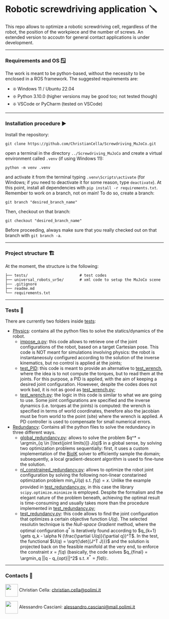 # Robotic screwdriving application 🪛
This repo allows to optimize a robotic screwdriving cell, regardless of the robot, the position of the workpiece and the number of screws. An extended version to accoutn for general contact applications is under development.

---

### **Requirements and OS** 🪟 <a name="Requirements"></a>
The work is meant to be python-based, without the necessity to be enclosed in a ROS framework. The suggested requirements are:
- ❇️ Windows 11 / Ubuntu 22.04
- ❇️ Python 3.10.0 (higher versions may be good too; not tested though)
- ❇️ VSCode or PyCharm (tested on VSCode)

---

### **Installation procedure** <a name="Install"></a> ▶️

Install the repository:

```
git clone https://github.com/ChristianCella/Screwdriving_MuJoCo.git
```

open a terminal in the directory ```../Screwdriving_MuJoCo``` and create a virtual environment called ```.venv``` (if using Windows 11):

```
python -m venv .venv
```
and activate it from the terminal typing ```.venv\Scripts\activate``` (for Windows; if you need to deactivate it for some reason, type ```deactivate```). At this point, install all dependencies with ```pip install -r requirements.txt```. Remember to work on a branch, not on main! To do so, create a branch:

```
git branch "desired_branch_name"
```

Then, checkout on that branch:

```
git checkout "desired_branch_name"
```

Before proceeding, always make sure that you really checked out on that branch with ```git branch -a```.

---

### **Project structure** <a name="Structure"></a> 🏗️
At the moment, the structure is the following:

```
├── tests/                       # test codes
├── universal_robots_ur5e/       # xml code to setup the MuJoCo scene
├── .gitignore                             
├── readme.md
└── requirements.txt   
```

---

### **Tests** <a name="Tests"></a> 🔎
There are currently two folders inside [tests](https://github.com/ChristianCella/Screwdriving_MuJoCo/tree/main/tests):
- [Physics](https://github.com/ChristianCella/Screwdriving_MuJoCo/tree/main/tests/Physics): contains all the python files to solve the statics/dynamics of the robot.
    - [impose_q.py](https://github.com/ChristianCella/Screwdriving_MuJoCo/blob/main/tests/Physics/impose_q.py): this code allows to retrieve one of the joint configurations of the robot, based on a target Cartesian pose. This code is NOT meant for simulations involving physics: the robot is instantaneosuly configured according to the solution of the inverse kinematics, but no control is applied at the joints;
    - [test_PID](https://github.com/ChristianCella/Screwdriving_MuJoCo/blob/main/tests/Physics/test_PID.py): this code is meant to provide an alternative to [test_wrench](https://github.com/ChristianCella/Screwdriving_MuJoCo/blob/main/tests/test_wrench.py), where the idea is to not compute the torques, but to read them at the joints. For this purpose, a PID is applied, with the aim of keeping a desired joint configuration. Howeveer, despite the codes does not work bad, it is not as good as [test_wrench.py](https://github.com/ChristianCella/Screwdriving_MuJoCo/blob/main/tests/Physics/test_wrench.py);
    - [test_wrench.py](https://github.com/ChristianCella/Screwdriving_MuJoCo/blob/main/tests/Physics/test_wrench.py): the logic in this code is similar to what we are going to use. Some joint configurations are specified and the inverse dynamics (i.e. torques at the joints) is computed: the wrench is specified in terms of world coordinates, therefore also the jacobian must be from world to the point (site) where the wrench is applied. A PD controller is used to compensate for small numerical errors. 
- [Redundancy](https://github.com/ChristianCella/Screwdriving_MuJoCo/tree/main/tests/Redundancy): Contains all the python files to solve the redundancy in three different ways.
    - [global_redundancy.py](https://github.com/ChristianCella/Screwdriving_MuJoCo/blob/main/tests/Redundancy/global_redundancy.py): allows to solve the problem $q^* = \argmin_{q \in [\text{joint limits}]} J(q)$ in a global sense, by solving two optimization problems sequentially: first, it uses a custom implementation of the [BioIK](https://github.com/TAMS-Group/bio_ik) solver to efficiently sample the domain; subsequently, a local gradient-descent algorithm is used to fine-tune the solution.
    - [nl_constrained_redundancy.py](https://github.com/ChristianCella/Screwdriving_MuJoCo/blob/main/tests/Redundancy/nl_constrained_redundancy.py): allows to optimize the robot joint configuration by solving the following non-linear constarined optimization problem $\min_{q} U(q)$ s.t. $f(q)=x$. Unlike the example provided in [test_redundancy.py](https://github.com/ChristianCella/Screwdriving_MuJoCo/blob/main/tests/Redundancy/test_redundancy.py), in this case the library ```scipy.optimize.minimize``` is employed. Despite the formalism and the elegant nature of the problem beneath, achieving the optimal result is time-consuming and usually takes more than the procedure implemented in [test_redundancy.py](https://github.com/ChristianCella/Screwdriving_MuJoCo/blob/main/tests/Redundancy/test_redundancy.py);
    - [test_redundancy.py](https://github.com/ChristianCella/Screwdriving_MuJoCo/blob/main/tests/Redundancy/test_redundancy.py): this code allows to find the joint configuration that optimizes a certain objective function $U(q)$. The selected resolutin technique is the $\textit{Null-space Gradient}$ method, where the optimal configuration $q^*$ is iteratively found according to $q_{k+1} \gets q_k - \alpha N (\frac{\partial U(q)}{\partial q})^T$. In the test, the functional $U(q) = \sqrt{\det{(J^T J)}}$ and the solution is projected back on the feasible manifold at the very end, to enforce the constraint $x = f(q)$ (basically, the code solves $q_{final} = \argmin_q ||q - q_{opt}||^2$ s.t. $x^*=f(q)$):.

---

### **Contacts** <a name="Contacts"></a> 📧
<img align="center" height="40" src="https://avatars.githubusercontent.com/u/113984059?v=4"> Christian Cella: christian.cella@polimi.it

<img align="center" height="40" src="https://avatars.githubusercontent.com/u/127955558?v=4"> Alessandro Casciani: alessandro.casciani@mail.polimi.it

